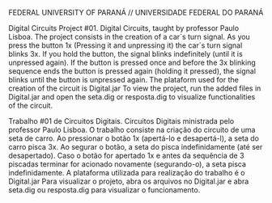 FEDERAL UNIVERSITY OF PARANÁ // UNIVERSIDADE FEDERAL DO PARANÁ

Digital Circuits Project #01. Digital Circuits, taught by professor Paulo Lisboa. The project consists in the creation of a car´s turn signal. As you press the button 1x (Pressing it and unpressing it) the car´s turn signal blinks 3x. If you hold the button, the signal blinks indefinitely (until it is unpressed again). If the button is pressed once and before the 3x blinking sequence ends the button is pressed again (holding it pressed), the signal blinks until the button is unpressed again. The plataform used for the creation of the circuit is Digital.jar To view the project, run the added files in Digital.jar and open the seta.dig or resposta.dig to visualize functionalities of the circuit. 

Trabalho #01 de Circuitos Digitais. Circuitos Digitais ministrada pelo professor Paulo Lisboa. O trabalho consiste na criação do circuito de uma seta de carro. Ao pressionar o botão 1x (apertá-lo e desapertá-l), a seta do carro pisca 3x. Ao segurar o botão, a seta do pisca indefinidamente (até ser desapertado). Caso o botão for apertado 1x e antes da sequência de 3 piscadas terminar for acionado novamente (segurando-o), a seta pisca indefinidamente. A plataforma utilizada para realização do trabalho é o Digital.jar Para visualizar o projeto, abra os arquivos no Digital.jar e abra seta.dig ou resposta.dig para visualizar o funcionamento.
